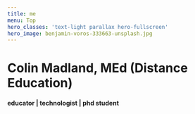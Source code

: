 ```yaml
---
title: me
menu: Top
hero_classes: 'text-light parallax hero-fullscreen'
hero_image: benjamin-voros-333663-unsplash.jpg
---
```


# Colin Madland, MEd (Distance Education)
#### educator | technologist | phd student

